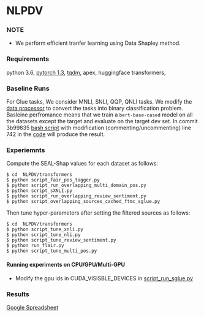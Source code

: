 # NLPDV

### NOTE

- We perform efficient tranfer learning using Data Shapley method. 

### Requirements

python 3.6, [pytorch 1.3](https://pytorch.org/get-started/previous-versions/#commands-for-versions--100),  [tqdm](https://pypi.org/project/tqdm/), apex, huggingface transformers, 


### Baseline Runs
For Glue tasks, We consider MNLI, SNLI, QQP, QNLI tasks. We modify the [data processor](https://github.com/rizwan09/NLPDV/blob/master/transformers/src/transformers/data/processors/sglue.py) to convert the tasks into binary classification problem. Basleine perfromance means that we train a ```bert-base-cased``` model on all the datasets except the target and evaluate on the target dev set. In commit 3b99835 [bash script](https://github.com/rizwan09/NLPDV/blob/master/transformers/script_run_sglue_domain_binary_four_tasks.py) with modification (commenting/uncommenting) line 742 in the [code](https://github.com/rizwan09/NLPDV/blob/master/transformers/examples/run_sglue.py) will produce the result.

### Experiemnts
Compute the SEAL-Shap values for each dataset as follows: 
```
$ cd  NLPDV/transformers
$ python script_fair_pos_tagger.py
$ python script_run_overlapping_multi_domain_pos.py
$ python script_sXNLI.py
$ python script_run_overlapping_review_sentiment.py
$ python script_overlapping_sources_cached_ftmc_sglue.py

```

Then tune hyper-parameters after setting the filtered sources as follows:
```
$ cd  NLPDV/transformers
$ python script_tune_xnli.py
$ python script_tune_nli.py
$ python script_tune_review_sentiment.py
$ python run_flair.py
$ python script_tune_multi_pos.py

```



#### Running experiments on CPU/GPU/Multi-GPU

- Modify the gpu ids in CUDA_VISISBLE_DEVICES in [script_run_sglue.py](https://github.com/rizwan09/NLPDV/blob/master/transformers/script_run_sglue.py)

### Results

[Google Spreadsheet](https://docs.google.com/spreadsheets/d/1SE5wuhJtb070C--nbBrMWaj8JI0wwk0v2EiIqPMOfc4/edit?usp=sharing)



